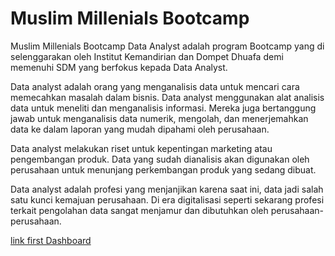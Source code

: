 # Muslim Millenials Bootcamp
Muslim Millenials Bootcamp Data Analyst adalah program Bootcamp yang di selenggarakan oleh Institut Kemandirian dan Dompet Dhuafa demi memenuhi SDM yang berfokus kepada Data Analyst.

Data analyst adalah orang yang menganalisis data untuk mencari cara memecahkan masalah dalam bisnis. Data analyst menggunakan alat analisis data untuk meneliti dan menganalisis informasi. Mereka juga bertanggung jawab untuk menganalisis data numerik, mengolah, dan menerjemahkan data ke dalam laporan yang mudah dipahami oleh perusahaan. 

Data analyst melakukan riset untuk kepentingan marketing atau pengembangan produk. Data yang sudah dianalisis akan digunakan oleh perusahaan untuk menunjang perkembangan produk yang sedang dibuat. 

Data analyst adalah profesi yang menjanjikan karena saat ini, data jadi salah satu kunci kemajuan perusahaan. Di era digitalisasi seperti sekarang profesi terkait pengolahan data sangat menjamur dan dibutuhkan oleh perusahaan-perusahaan.

[link first Dashboard](https://lookerstudio.google.com/reporting/871beee0-26c2-4b52-8383-2302fb04c4ff)
